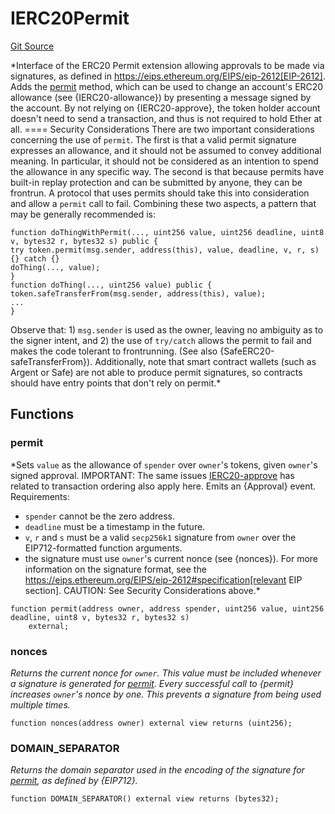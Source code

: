 # IERC20Permit
[Git Source](https://github.com/BJustCoin/BJustCoin/blob/e7038856495a90d82d025f98c39648e6605afbeb/src/flatten/VestingToken_flatten.sol)

*Interface of the ERC20 Permit extension allowing approvals to be made via signatures, as defined in
https://eips.ethereum.org/EIPS/eip-2612[EIP-2612].
Adds the [permit](/src/flatten/VestingToken_flatten.sol/interface.IERC20Permit.md#permit) method, which can be used to change an account's ERC20 allowance (see {IERC20-allowance}) by
presenting a message signed by the account. By not relying on {IERC20-approve}, the token holder account doesn't
need to send a transaction, and thus is not required to hold Ether at all.
==== Security Considerations
There are two important considerations concerning the use of `permit`. The first is that a valid permit signature
expresses an allowance, and it should not be assumed to convey additional meaning. In particular, it should not be
considered as an intention to spend the allowance in any specific way. The second is that because permits have
built-in replay protection and can be submitted by anyone, they can be frontrun. A protocol that uses permits should
take this into consideration and allow a `permit` call to fail. Combining these two aspects, a pattern that may be
generally recommended is:
```solidity
function doThingWithPermit(..., uint256 value, uint256 deadline, uint8 v, bytes32 r, bytes32 s) public {
try token.permit(msg.sender, address(this), value, deadline, v, r, s) {} catch {}
doThing(..., value);
}
function doThing(..., uint256 value) public {
token.safeTransferFrom(msg.sender, address(this), value);
...
}
```
Observe that: 1) `msg.sender` is used as the owner, leaving no ambiguity as to the signer intent, and 2) the use of
`try/catch` allows the permit to fail and makes the code tolerant to frontrunning. (See also
{SafeERC20-safeTransferFrom}).
Additionally, note that smart contract wallets (such as Argent or Safe) are not able to produce permit signatures, so
contracts should have entry points that don't rely on permit.*


## Functions
### permit

*Sets `value` as the allowance of `spender` over ``owner``'s tokens,
given ``owner``'s signed approval.
IMPORTANT: The same issues [IERC20-approve](/src/flatten/VestingToken_flatten.sol/abstract.ERC20Upgradeable.md#approve) has related to transaction
ordering also apply here.
Emits an {Approval} event.
Requirements:
- `spender` cannot be the zero address.
- `deadline` must be a timestamp in the future.
- `v`, `r` and `s` must be a valid `secp256k1` signature from `owner`
over the EIP712-formatted function arguments.
- the signature must use ``owner``'s current nonce (see {nonces}).
For more information on the signature format, see the
https://eips.ethereum.org/EIPS/eip-2612#specification[relevant EIP
section].
CAUTION: See Security Considerations above.*


```solidity
function permit(address owner, address spender, uint256 value, uint256 deadline, uint8 v, bytes32 r, bytes32 s)
    external;
```

### nonces

*Returns the current nonce for `owner`. This value must be
included whenever a signature is generated for [permit](/src/flatten/VestingToken_flatten.sol/interface.IERC20Permit.md#permit).
Every successful call to {permit} increases ``owner``'s nonce by one. This
prevents a signature from being used multiple times.*


```solidity
function nonces(address owner) external view returns (uint256);
```

### DOMAIN_SEPARATOR

*Returns the domain separator used in the encoding of the signature for [permit](/src/flatten/VestingToken_flatten.sol/interface.IERC20Permit.md#permit), as defined by {EIP712}.*


```solidity
function DOMAIN_SEPARATOR() external view returns (bytes32);
```

